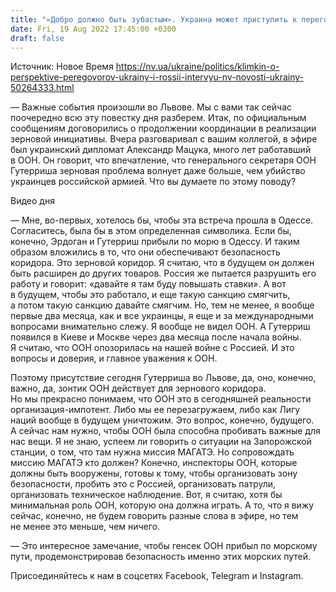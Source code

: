 ```yaml
---
title: "«Добро должно быть зубастым». Украина может приступить к переговорам с Путиным только с сильных позиций — интервью с Климкиным"
date: Fri, 19 Aug 2022 17:45:00 +0300
draft: false
---
```

Источник: Новое Время https://nv.ua/ukraine/politics/klimkin-o-perspektive-peregovorov-ukrainy-i-rossii-intervyu-nv-novosti-ukrainy-50264333.html


— Важные события произошли во Львове. Мы с вами так сейчас поочередно всю эту повестку дня разберем. Итак, по официальным сообщениям договорились о продолжении координации в реализации зерновой инициативы. Вчера разговаривал с вашим коллегой, в эфире был украинский дипломат Александр Мацука, много лет работавший в ООН. Он говорит, что впечатление, что генерального секретаря ООН Гутерриша зерновая проблема волнует даже больше, чем убийство украинцев российской армией. Что вы думаете по этому поводу?

 Видео дня   

— Мне, во-первых, хотелось бы, чтобы эта встреча прошла в Одессе. Согласитесь, была бы в этом определенная символика. Если бы, конечно, Эрдоган и Гутерриш прибыли по морю в Одессу. И таким образом вложились в то, что они обеспечивают безопасность коридора. Это зерновой коридор. Я считаю, что в будущем он должен быть расширен до других товаров. Россия же пытается разрушить его работу и говорит: «давайте я там буду повышать ставки». А вот в будущем, чтобы это работало, и еще такую санкцию смягчить, а потом такую санкцию давайте смягчим. Но, тем не менее, я вообще первые два месяца, как и все украинцы, я еще и за международными вопросами внимательно слежу. Я вообще не видел ООН. А Гутерриш появился в Киеве и Москве через два месяца после начала войны. Я считаю, что ООН опозорилась на нашей войне с Россией. И это вопросы и доверия, и главное уважения к ООН.

Поэтому присутствие сегодня Гутерриша во Львове, да, оно, конечно, важно, да, зонтик ООН действует для зернового коридора. Но мы прекрасно понимаем, что ООН это в сегодняшней реальности организация-импотент. Либо мы ее перезагружаем, либо как Лигу наций вообще в будущем уничтожим. Это вопрос, конечно, будущего. А сейчас нам нужно, чтобы ООН была способна пробивать важные для нас вещи. Я не знаю, успеем ли говорить о ситуации на Запорожской станции, о том, что там нужна миссия МАГАТЭ. Но сопровождать миссию МАГАТЭ кто должен? Конечно, инспекторы ООН, которые должны быть вооружены, готовы к тому, чтобы организовать зону безопасности, пробить это с Россией, организовать патрули, организовать техническое наблюдение. Вот, я считаю, хотя бы минимальная роль ООН, которую она должна играть. А то, что я вижу сейчас, конечно, не будем говорить разные слова в эфире, но тем не менее это меньше, чем ничего.

— Это интересное замечание, чтобы генсек ООН прибыл по морскому пути, продемонстрировав безопасность именно этих морских путей.

Присоединяйтесь к нам в соцсетях Facebook, Telegram и Instagram.
